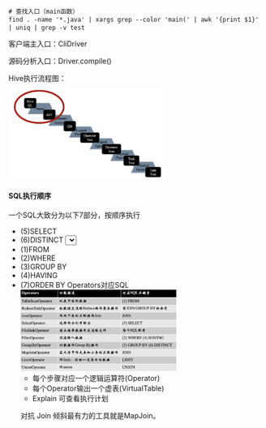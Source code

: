 ```shell
# 查找入口（main函数）
find . -name '*.java' | xargs grep --color 'main(' | awk '{print $1}' | uniq | grep -v test
```

客户端主入口：CliDriver

源码分析入口：Driver.compile()

Hive执行流程图：

<img src="./image-20201115194036944.png" alt="流程图" style="zoom:30%;" />

#### SQL执行顺序

一个SQL大致分为以下7部分，按顺序执行 

- (5)SELECT
- (6)DISTINCT <select list>
- (1)FROM <table source>
- (2)WHERE <condition> 
- (3)GROUP BY <group by list> 
- (4)HAVING <having condition> 
- (7)ORDER BY <order by list>Operators对应SQL



<img src="./image-20201115192850248.png" alt="image-20201115192850248" style="zoom:30%;" />



- 每个步骤对应一个逻辑运算符(Operator) 
- 每个Operator输出一个虚表(VirtualTable)
- Explain 可查看执行计划



对抗 Join 倾斜最有力的工具就是MapJoin。

